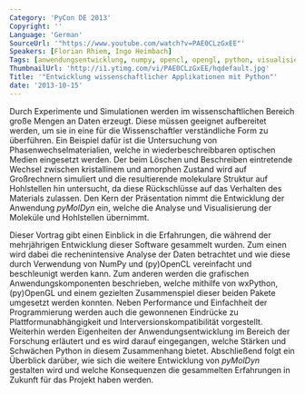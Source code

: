 ```yaml
---
Category: 'PyCon DE 2013'
Copyright: ''
Language: 'German'
SourceUrl: '"https://www.youtube.com/watch?v=PAE0CLzGxEE"'
Speakers: [Florian Rhiem, Ingo Heimbach]
Tags: [anwendungsentwicklung, numpy, opencl, opengl, python, visualisierung, wxpython]
ThumbnailUrl: 'http://i1.ytimg.com/vi/PAE0CLzGxEE/hqdefault.jpg'
Title: '"Entwicklung wissenschaftlicher Applikationen mit Python"'
date: '2013-10-15'
---
```

Durch Experimente und Simulationen werden im wissenschaftlichen Bereich große Mengen an Daten erzeugt. Diese müssen geeignet aufbereitet werden, um sie in eine für die Wissenschaftler verständliche Form zu überführen. Ein Beispiel dafür ist die Untersuchung von Phasenwechselmaterialien, welche in wiederbeschreibbaren optischen Medien eingesetzt werden. Der beim Löschen und Beschreiben eintretende Wechsel zwischen kristallinem und amorphen Zustand wird auf Großrechnern simuliert und die resultierende molekulare Struktur auf Hohlstellen hin untersucht, da diese Rückschlüsse auf das Verhalten des Materials zulassen. Den Kern der Präsentation nimmt die Entwicklung der Anwendung *pyMolDyn* ein, welche die Analyse und Visualisierung der Moleküle und Hohlstellen übernimmt.

Dieser Vortrag gibt einen Einblick in die Erfahrungen, die während der mehrjährigen Entwicklung dieser Software gesammelt wurden. Zum einen wird dabei die rechenintensive Analyse der Daten betrachtet und wie diese durch Verwendung von NumPy und (py)OpenCL vereinfacht und beschleunigt werden kann. Zum anderen werden die grafischen Anwendungskomponenten beschrieben, welche mithilfe von wxPython, (py)OpenGL und einem gezielten Zusammenspiel dieser beiden Pakete umgesetzt werden konnten. Neben Performance und Einfachheit der Programmierung werden auch die gewonnenen Eindrücke zu Plattformunabhängigkeit und Interversionskompatibilität vorgestellt. Weiterhin werden Eigenheiten der Anwendungsentwicklung im Bereich der Forschung erläutert und es wird darauf eingegangen, welche Stärken und Schwächen Python in diesem Zusammenhang bietet. Abschließend folgt ein Überblick darüber, wie sich die weitere Entwicklung von *pyMolDyn* gestalten wird und welche Konsequenzen die gesammelten Erfahrungen in Zukunft für das Projekt haben werden.